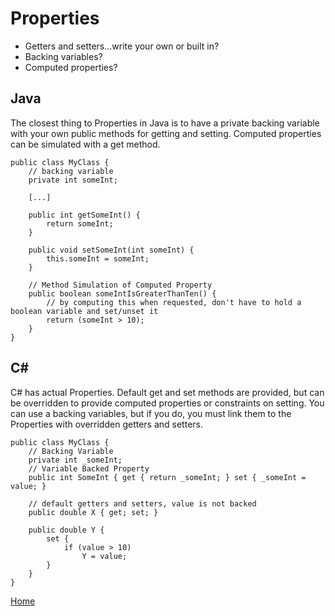 # Properties
* Getters and setters...write your own or built in?
* Backing variables?
* Computed properties?

## Java

The closest thing to Properties in Java is to have a private backing variable with your own public methods for getting and setting.  Computed properties can be simulated with a get method.

    public class MyClass {
        // backing variable
        private int someInt;

        [...]

        public int getSomeInt() {
            return someInt;
        }

        public void setSomeInt(int someInt) {
            this.someInt = someInt;
        }
        
        // Method Simulation of Computed Property
        public boolean someIntIsGreaterThanTen() {
            // by computing this when requested, don't have to hold a boolean variable and set/unset it
            return (someInt > 10);
        }
    }


## C#

C# has actual Properties.  Default get and set methods are provided, but can be overridden to provide computed properties or constraints on setting.  You can use a backing variables, but if you do, you must link them to the Properties with overridden getters and setters.

    public class MyClass {
        // Backing Variable
        private int _someInt;
        // Variable Backed Property
        public int SomeInt { get { return _someInt; } set { _someInt = value; }
        
        // default getters and setters, value is not backed
        public double X { get; set; }
        
        public double Y {
            set {
                if (value > 10)
                    Y = value;
            }
        }
    }

[Home](../README.md)
